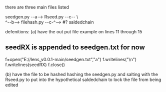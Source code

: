 there are three main files listed


seedgen.py --a--> Rseed.py --c--
        \                       \
         ^--b--> filehash.py --c-^--> #? saldedchain

defenitions:
(a) have the out put file example on lines 11 through 15

## seedRX is appended to seedgen.txt for now
f=open("E://lens_v0.0.1-main/seedgen.txt","a")
f.writelines("\n")
f.writelines(seedRX)
f.close()

(b) have the file to be hashed
hashing the seedgen.py and salting with the Rseed.py to put into the hypothetical saldedchain
to lock the file from being edited 

